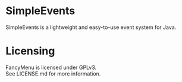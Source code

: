 # SimpleEvents
SimpleEvents is a lightweight and easy-to-use event system for Java.

# Licensing
FancyMenu is licensed under GPLv3.<br>
See LICENSE.md for more information.
